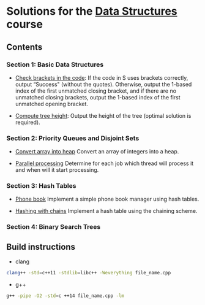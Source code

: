 
# Solutions for the [Data Structures](https://www.coursera.org/learn/data-structures/) course

## Contents

### Section 1: Basic Data Structures

* [Check brackets in the code](https://github.com/olpotkin/ds_and_algos_modern_cpp/blob/master/data-structures/week1/1_brackets_in_code/check_brackets.cpp):
   If the code in S uses brackets correctly, output “Success" (without the quotes). Otherwise, output the 1-based index of the first unmatched closing bracket, and if there are no unmatched closing brackets, output the 1-based index of the first unmatched opening bracket.

* [Compute tree height](https://github.com/olpotkin/ds_and_algos_modern_cpp/blob/master/data-structures/week1/2_tree_height/tree-height.cpp):
   Output the height of the tree (optimal solution is required).

### Section 2: Priority Queues and Disjoint Sets

* [Convert array into heap](https://github.com/olpotkin/ds_and_algos_modern_cpp/blob/master/data-structures/week2/1_make_heap/build_heap.cpp)
   Convert an array of integers into a heap.

* [Parallel processing](https://github.com/olpotkin/ds_and_algos_modern_cpp/blob/master/data-structures/week2/2_job_queue/job_queue.cpp)
   Determine for each job which thread will process it and when will it start processing.

### Section 3: Hash Tables

* [Phone book](https://github.com/olpotkin/ds_and_algos_modern_cpp/blob/master/data-structures/week3/1_phone_book/phone_book.cpp)
   Implement a simple phone book manager using hash tables.

* [Hashing with chains](TBD)
   Implement a hash table using the chaining scheme.

### Section 4: Binary Search Trees

## Build instructions

* clang

```bash
clang++ -std=c++11 -stdlib=libc++ -Weverything file_name.cpp
```

* g++

```bash
g++ -pipe -O2 -std=c ++14 file_name.cpp -lm
```
